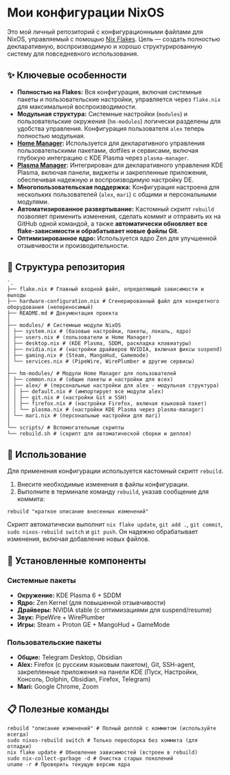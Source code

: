# Мои конфигурации NixOS

Это мой личный репозиторий с конфигурационными файлами для NixOS, управляемый с помощью [Nix Flakes](https://nixos.wiki/wiki/Flakes). Цель — создать полностью декларативную, воспроизводимую и хорошо структурированную систему для повседневного использования.

## ✨ Ключевые особенности

*   **Полностью на Flakes:** Вся конфигурация, включая системные пакеты и пользовательские настройки, управляется через `flake.nix` для максимальной воспроизводимости.
*   **Модульная структура:** Системные настройки (`modules`) и пользовательские окружения (`hm-modules`) логически разделены для удобства управления. Конфигурация пользователя `alex` теперь полностью модульная.
*   **[Home Manager](https://github.com/nix-community/home-manager):** Используется для декларативного управления пользовательскими пакетами, dotfiles и сервисами, включая глубокую интеграцию с KDE Plasma через `plasma-manager`.
*   **[Plasma Manager](https://github.com/nix-community/plasma-manager):** Интегрирован для декларативного управления KDE Plasma, включая панели, виджеты и закрепленные приложения, обеспечивая надежную и воспроизводимую настройку DE.
*   **Многопользовательская поддержка:** Конфигурация настроена для нескольких пользователей (`alex`, `mari`) с общими и персональными модулями.
*   **Автоматизированное развертывание:** Кастомный скрипт `rebuild` позволяет применить изменения, сделать коммит и отправить их на GitHub одной командой, а также **автоматически обновляет все flake-зависимости и обрабатывает новые файлы Git**.
*   **Оптимизированное ядро:** Используется ядро Zen для улучшенной отзывчивости и производительности.

## 📂 Структура репозитория

```
`.
├── flake.nix # Главный входной файл, определяющий зависимости и выходы
├── hardware-configuration.nix # Сгенерированный файл для конкретного оборудования (непереносимый)
├── README.md # Документация проекта
│
├── modules/ # Системные модули NixOS
│ ├── system.nix # (базовые настройки, пакеты, локаль, ядро)
│ ├── users.nix # (пользователи и Home Manager)
│ ├── desktop.nix # (KDE Plasma, SDDM, раскладка клавиатуры)
│ ├── nvidia.nix # (настройки драйверов NVIDIA, включая фиксы suspend)
│ ├── gaming.nix # (Steam, MangoHud, Gamemode)
│ └── services.nix # (PipeWire, WirePlumber и другие сервисы)
│
├── hm-modules/ # Модули Home Manager для пользователей
│ ├── common.nix # (общие пакеты и настройки для всех)
│ ├── alex/ # (персональные настройки для alex - модульная структура)
│ │ ├── default.nix # (импортирует все модули alex)
│ │ ├── git.nix # (настройки Git и SSH)
│ │ ├── firefox.nix # (настройки Firefox, включая языковой пакет)
│ │ └── plasma.nix # (настройки KDE Plasma через plasma-manager)
│ └── mari.nix # (персональные настройки для mari)
│
└── scripts/ # Вспомогательные скрипты
└── rebuild.sh # (скрипт для автоматической сборки и деплоя)
```

## 🚀 Использование

Для применения конфигурации используется кастомный скрипт `rebuild`.

1.  Внесите необходимые изменения в файлы конфигурации.
2.  Выполните в терминале команду `rebuild`, указав сообщение для коммита:

`rebuild "краткое описание внесенных изменений"`

Скрипт автоматически выполнит `nix flake update`, `git add .`, `git commit`, `sudo nixos-rebuild switch` и `git push`. Он надежно обрабатывает изменения, включая добавление новых файлов.

## 🔧 Установленные компоненты

### Системные пакеты
-   **Окружение:** KDE Plasma 6 + SDDM
-   **Ядро:** Zen Kernel (для повышенной отзывчивости)
-   **Драйверы:** NVIDIA stable (с оптимизациями для suspend/resume)
-   **Звук:** PipeWire + WirePlumber
-   **Игры:** Steam + Proton GE + MangoHud + GameMode

### Пользовательские пакеты
-   **Общие:** Telegram Desktop, Obsidian
-   **Alex:** Firefox (с русским языковым пакетом), Git, SSH-agent, закрепленные приложения на панели KDE (Пуск, Настройки, Консоль, Dolphin, Obsidian, Firefox, Telegram)
-   **Mari:** Google Chrome, Zoom

## 📋 Полезные команды
```
rebuild "описание изменений" # Полный деплой с коммитом (используйте всегда)
sudo nixos-rebuild switch # Только пересборка без коммита (для отладки)
nix flake update # Обновление зависимостей (встроен в rebuild)
sudo nix-collect-garbage -d # Очистка старых поколений
uname -r # Проверить текущую версию ядра
